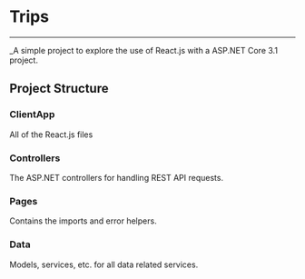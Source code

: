 ﻿# Trips

---

_A simple project to explore the use of React.js with a ASP.NET Core 3.1 project.

## Project Structure

### ClientApp
All of the React.js files

### Controllers
The ASP.NET controllers for handling REST API requests.

### Pages
Contains the imports and error helpers.

### Data
Models, services, etc. for all data related services.